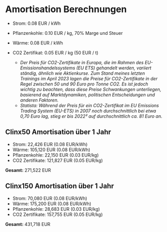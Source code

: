 
# Amortisation Berechnungen #
- Strom: 0.08 EUR / kWh
- Pflanzenkohle: 0.10 EUR / kg, 70% Marge und Steuer
- Wärme: 0.08 EUR / kWh
- CO2 Zertifikat: 0.05 EUR / kg (50 EUR / t)

  - _Der Preis für CO2-Zertifikate in Europa, die im Rahmen des EU-Emissionshandelssystems (EU ETS) gehandelt werden, variiert ständig, ähnlich wie Aktienkurse. Zum Stand meines letzten Trainings im April 2023 lagen die Preise für CO2-Zertifikate in der Regel zwischen 50 und 90 Euro pro Tonne CO2. Es ist jedoch wichtig zu beachten, dass diese Preise Schwankungen unterliegen, basierend auf Marktdynamiken, politischen Entscheidungen und anderen Faktoren._
  - _Statista: Während der Preis für ein CO2-Zertifikat im EU Emissions Trading System (EU-ETS) in 2007 noch durchschnittlich bei etwa 0,70 Euro lag, stieg er bis 2022² auf durchschnittlich ca. 81 Euro an._

## Clinx50 Amortisation über 1 Jahr ##
- Strom: 22,426 EUR (0.08 EUR/kWh)
- Wärme: 105,120 EUR (0.08 EUR/kWh)
- Pflanzenkohle: 22,150 EUR (0.03 EUR/kg)
- CO2 Zertifikate: 121,827 EUR (0.05 EUR/kg)

**Gesamt:** 271,522 EUR

## Clinx150 Amortisation über 1 Jahr ##
- Strom: 70,080 EUR (0.08 EUR/kWh)
- Wärme: 175,200 EUR (0.08 EUR/kWh)
- Pflanzenkohle: 28,683 EUR (0.03 EUR/kg)
- CO2 Zertifikate: 157,755 EUR (0.05 EUR/kg)

**Gesamt:** 431,718 EUR